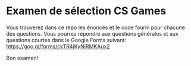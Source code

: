 # Examen de sélection CS Games

Vous trouverez dans ce repo les énoncés et le code fourni pour chacune des questions.
Vous pourrez répondre aux questions générales et aux questions courtes dans le Google Forms suivant: https://goo.gl/forms/ckTR4jKyNiRMKAux2

Bon examen!
